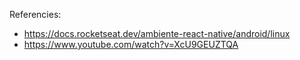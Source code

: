 

Referencies:
- https://docs.rocketseat.dev/ambiente-react-native/android/linux
- https://www.youtube.com/watch?v=XcU9GEUZTQA